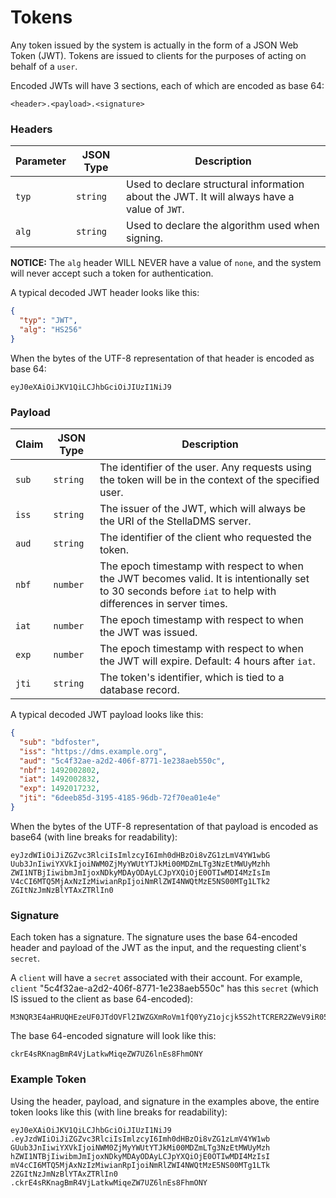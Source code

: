 # Tokens
Any token issued by the system is actually in the form of a JSON Web Token (JWT). Tokens
are issued to clients for the purposes of acting on behalf of a `user`.

Encoded JWTs will have 3 sections, each of which are encoded as base 64:
```
<header>.<payload>.<signature>
```

### Headers
|Parameter|JSON Type|Description|
|---|---|---|
|`typ`|`string`|Used to declare structural information about the JWT. It will always have a value of `JWT`.|
|`alg`|`string`|Used to declare the algorithm used when signing.|

**NOTICE:** The `alg` header WILL NEVER have a value of `none`, and the system will never accept such a token for authentication.

A typical decoded JWT header looks like this:
```json
{
  "typ": "JWT",
  "alg": "HS256"
}
```
When the bytes of the UTF-8 representation of that header is encoded as base 64: 
```
eyJ0eXAiOiJKV1QiLCJhbGciOiJIUzI1NiJ9
```
### Payload
|Claim|JSON Type|Description|
|---|---|---|
|`sub`|`string`|The identifier of the user. Any requests using the token will be in the context of the specified user.|
|`iss`|`string`|The issuer of the JWT, which will always be the URI of the StellaDMS server.|
|`aud`|`string`|The identifier of the client who requested the token.|
|`nbf`|`number`|The epoch timestamp with respect to when the JWT becomes valid. It is intentionally set to 30 seconds before `iat` to help with differences in server times.|
|`iat`|`number`|The epoch timestamp with respect to when the JWT was issued.|
|`exp`|`number`|The epoch timestamp with respect to when the JWT will expire. Default: 4 hours after `iat`.|
|`jti`|`string`|The token's identifier, which is tied to a database record.|

A typical decoded JWT payload looks like this:
```json
{
  "sub": "bdfoster",
  "iss": "https://dms.example.org",
  "aud": "5c4f32ae-a2d2-406f-8771-1e238aeb550c",
  "nbf": 1492002802,
  "iat": 1492002832,
  "exp": 1492017232,
  "jti": "6deeb85d-3195-4185-96db-72f70ea01e4e"
}
```

When the bytes of the UTF-8 representation of that payload is encoded as base64 (with line breaks for readability):
```
eyJzdWIiOiJiZGZvc3RlciIsImlzcyI6Imh0dHBzOi8vZG1zLmV4YW1wbG
Uub3JnIiwiYXVkIjoiNWM0ZjMyYWUtYTJkMi00MDZmLTg3NzEtMWUyMzhh
ZWI1NTBjIiwibmJmIjoxNDkyMDAyODAyLCJpYXQiOjE0OTIwMDI4MzIsIm
V4cCI6MTQ5MjAxNzIzMiwianRpIjoiNmRlZWI4NWQtMzE5NS00MTg1LTk2
ZGItNzJmNzBlYTAxZTRlIn0
```
### Signature
Each token has a signature. The signature uses the base 64-encoded header and payload of the JWT as the input, and
the requesting client's `secret`.

A `client` will have a `secret` associated with their account. 
For example, `client` "5c4f32ae-a2d2-406f-8771-1e238aeb550c" has this `secret` (which IS issued to the client as 
base 64-encoded):
```
M3NQR3E4aHRUQHEzeUF0JTdOVFl2IWZGXmRoVm1fQ0YyZ1ojcjk5S2htTCRER2ZWeV9iR05fYy1FQEhCTVYyTA
```
The base 64-encoded signature will look like this:
```
ckrE4sRKnagBmR4VjLatkwMiqeZW7UZ6lnEs8FhmONY
```

### Example Token
Using the header, payload, and signature in the examples above, the entire token
looks like this (with line breaks for readability):
```
eyJ0eXAiOiJKV1QiLCJhbGciOiJIUzI1NiJ9
.eyJzdWIiOiJiZGZvc3RlciIsImlzcyI6Imh0dHBzOi8vZG1zLmV4YW1wb
GUub3JnIiwiYXVkIjoiNWM0ZjMyYWUtYTJkMi00MDZmLTg3NzEtMWUyMzh
hZWI1NTBjIiwibmJmIjoxNDkyMDAyODAyLCJpYXQiOjE0OTIwMDI4MzIsI
mV4cCI6MTQ5MjAxNzIzMiwianRpIjoiNmRlZWI4NWQtMzE5NS00MTg1LTk
2ZGItNzJmNzBlYTAxZTRlIn0
.ckrE4sRKnagBmR4VjLatkwMiqeZW7UZ6lnEs8FhmONY
```
